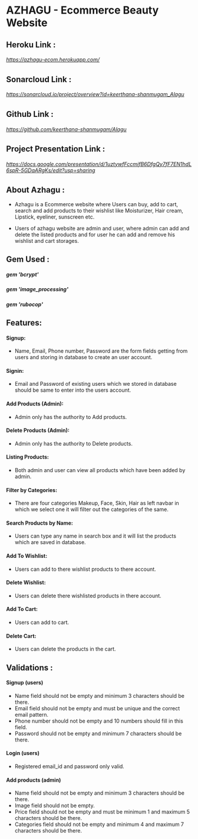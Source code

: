 # AZHAGU - Ecommerce Beauty Website  

## Heroku Link :
   ###### https://azhagu-ecom.herokuapp.com/ 

## Sonarcloud Link :
   ###### https://sonarcloud.io/project/overview?id=keerthana-shanmugam_Alagu

## Github Link :
   ###### https://github.com/keerthana-shanmugam/Alagu    

## Project Presentation Link :
   ###### https://docs.google.com/presentation/d/1uztywfFccmifB6DfgQy7fF7EN1hdL6spR-5GDaARgKs/edit?usp=sharing


## About Azhagu :
   * Azhagu is a Ecommerce website where Users can buy, add to cart, search and add products to their wishlist like Moisturizer, Hair cream, Lipstick, eyeliner, sunscreen etc.   

   * Users of azhagu website are admin and user, where admin can add and delete the listed products and for user he can add and remove his wishlist and cart storages. 

## Gem Used :
   ##### gem 'bcrypt'
   ##### gem 'image_processing'
   ##### gem 'rubocop'

## Features:
 #### Signup:
   * Name, Email, Phone number, Password are the form fields getting from users and storing in database to create an user account.
 #### Signin:
   * Email and Password of existing users which we stored in database should be same to enter into the users account.
 #### Add Products (Admin):
   * Admin only has the authority to Add products. 
 #### Delete Products (Admin):
   * Admin only has the authority to Delete products.
 #### Listing Products: 
   * Both admin and user can view all products which have been added by admin.
 #### Filter by Categories:
   * There are four categories Makeup, Face, Skin, Hair as left navbar in which we select one it will filter out the categories of the same.
 #### Search Products by Name:
   * Users can type any name in search box and it will list the products which are saved in database.
 #### Add To Wishlist:
   * Users can add to there wishlist products to there account.
 #### Delete Wishlist:
   * Users can delete there wishlisted products in there account.
 #### Add To Cart:
   * Users can add to cart.  
 #### Delete Cart:
   * Users can delete the products in the cart.

## Validations :

 #### Signup (users)

   * Name field should not be empty and minimum 3 characters should be there. 
   * Email field should not be empty and must be unique and the correct email pattern.
   * Phone number should not be empty and 10 numbers should fill in this field.
   * Password should not be empty and minimum 7 characters should be there.

 #### Login (users)
   * Registered email_id and password only valid. 

 #### Add products (admin)
   * Name field should not be empty and minimum 3 characters should be there. 
   * Image field should not be empty.
   * Price field should not be empty and must be minimum 1 and maximum 5 characters should be there.
   * Categories field should not be empty and minimum 4 and maximum 7 characters should be there.




<!-- This README would normally document whatever steps are necessary to get the
application up and running.

Things you may want to cover:

* Ruby version

* System dependencies

* Configuration

* Database creation

* Database initialization

* How to run the test suite

* Services (job queues, cache servers, search engines, etc.)

* Deployment instructions

* ...

Git add
git commit -m "testing dev branch"
git push -u origin dev (for first time)
git push origin dev (for every time)
 -->
